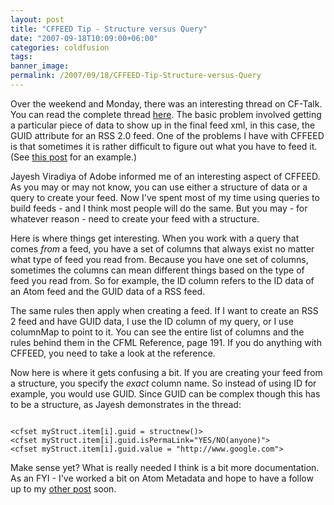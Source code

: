 ```yaml
---
layout: post
title: "CFFEED Tip - Structure versus Query"
date: "2007-09-18T10:09:00+06:00"
categories: coldfusion 
tags: 
banner_image: 
permalink: /2007/09/18/CFFEED-Tip-Structure-versus-Query
---
```


Over the weekend and Monday, there was an interesting thread on CF-Talk. You can read the complete thread <a href="http://www.houseoffusion.com/groups/cf-talk/thread.cfm/threadid:53408">here</a>. The basic problem involved getting a particular piece of data to show up in the final feed xml, in this case, the GUID attribute for an RSS 2.0 feed. One of the problems I have with CFFEED is that sometimes it is rather difficult to figure out what you have to feed it. (See <a href="http://www.raymondcamden.com/index.cfm/2007/8/22/Metadata-properties-for-CFFEED">this post</a> for an example.)
<!--more-->
Jayesh Viradiya of Adobe informed me of an interesting aspect of CFFEED. As you may or may not know, you can use either a structure of data or a query to create your feed. Now I've spent most of my time using queries to build feeds - and I think most people will do the same. But you may - for whatever reason - need to create your feed with a structure.

Here is where things get interesting. When you work with a query that comes <i>from</i> a feed, you have a set of columns that always exist no matter what type of feed you read from. Because you have one set of columns, sometimes the columns can mean different things based on the type of feed you read from. So for example, the ID column refers to the ID data of an Atom feed and the GUID data of a RSS feed.

The same rules then apply when creating a feed. If I want to create an RSS 2 feed and have GUID data, I use the ID column of my query, or I use columnMap to point to it. You can see the entire list of columns and the rules behind them in the CFML Reference, page 191. If you do anything with CFFEED, you need to take a look at the reference.

Now here is where it gets confusing a bit. If you are creating your feed from a structure, you specify the <i>exact</i> column name. So instead of using ID for example, you would use GUID. Since GUID can be complex though this has to be a structure, as Jayesh demonstrates in the thread:

<code>
&lt;cfset myStruct.item[i].guid = structnew()&gt;
&lt;cfset myStruct.item[i].guid.isPermaLink="YES/NO(anyone)"&gt; 
&lt;cfset myStruct.item[i].guid.value = "http://www.google.com"&gt;
</code>

Make sense yet? What is really needed I think is a bit more documentation. As an FYI - I've worked a bit on Atom Metadata and hope to have a follow up to my <a href="http://www.coldfusionjedi.com/index.cfm/2007/8/22/Metadata-properties-for-CFFEED">other post</a> soon.